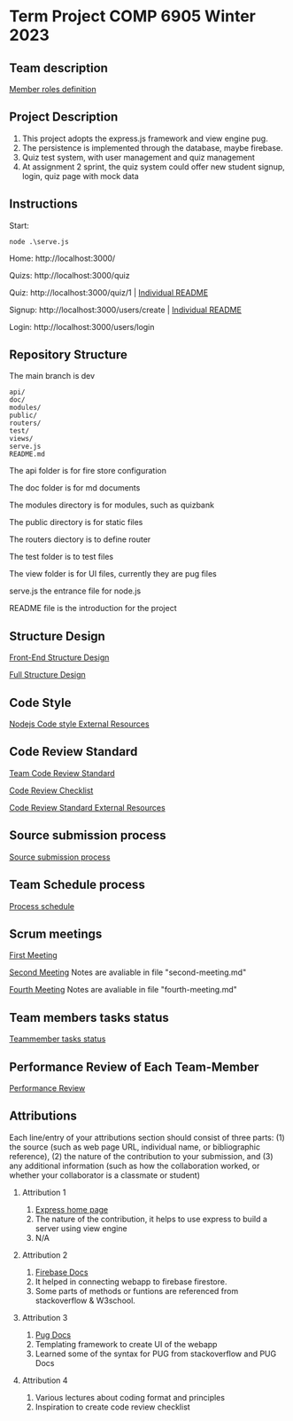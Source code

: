 # Term Project COMP 6905 Winter 2023

## Team description

[Member roles definition](./doc/memberroles.md)

## Project Description

1. This project adopts the express.js framework and view engine pug.
2. The persistence is implemented through the database, maybe firebase.
3. Quiz test system, with user management and quiz management
4. At assignment 2 sprint, the quiz system could offer new student signup, login, quiz page with mock data

## Instructions
Start: 

    node .\serve.js 

Home: http://localhost:3000/

Quizs: http://localhost:3000/quiz

Quiz: http://localhost:3000/quiz/1 | [Individual README](/doc/individual_submission/trangv_code_task.md)

Signup: http://localhost:3000/users/create | [Individual README](/doc/individual_submission/neha_code_task.md)

Login: http://localhost:3000/users/login


## Repository Structure
  The main branch is dev
  
    api/
    doc/
    modules/
    public/
    routers/
    test/
    views/ 
    serve.js
    README.md

  The api folder is for fire store configuration

  The doc folder is for md documents

  The modules directory is for modules, such as quizbank

  The public directory is for static files

  The routers diectory is to define router 

  The test folder is to test files

  The view folder is for UI files, currently they are pug files

  serve.js the entrance file for node.js

  README file is the introduction for the project

## Structure Design
[Front-End Structure Design](/doc/frontendstructuredesign.md)

[Full Structure Design](https://github.com/MUN-COMP6905/project-eteam/blob/dev/doc/structuredesign.md)

## Code Style
[Nodejs Code style External Resources](https://github.com/felixge/node-style-guide)

## Code Review Standard

[Team Code Review Standard](/doc/codereviewstandard.md)

[Code Review Checklist](/doc/codereviewchecklist.md)

[Code Review Standard External Resources](https://google.github.io/eng-practices/review/reviewer/standard.html)

## Source submission process

[Source submission process](/doc/sourcesubmission.md)

## Team Schedule process

[Process schedule](/doc/processSchedule.md)

## Scrum meetings

[First Meeting](/doc/first-meeting.md)

[Second Meeting](/doc/second-meeting.md) Notes are avaliable in file "second-meeting.md"

[Fourth Meeting](https://github.com/MUN-COMP6905/project-eteam/blob/dev/doc/fourth-meeting.md) Notes are avaliable in file "fourth-meeting.md"

## Team members tasks status

[Teammember tasks status](/doc/teammember-tasks-status.md)

## Performance Review of Each Team-Member

[Performance Review](/doc/performancereview.md)

## Attributions

Each line/entry of your attributions section should consist of three parts: (1) the source (such as web page URL, individual name, or bibliographic reference), (2) the nature of the contribution to your submission, and (3) any additional information (such as how the collaboration worked, or whether your collaborator is a classmate or student)

1. Attribution 1
   1. [Express home page](https://expressjs.com/)
   2. The nature of the contribution, it helps to use express to build a server using view engine
   3. N/A

2. Attribution 2
    1. [Firebase Docs](https://firebase.google.com/docs)
    2. It helped in connecting webapp to firebase firestore.
    3. Some parts of methods or funtions are referenced from stackoverflow & W3school.

3. Attribution 3
    1. [Pug Docs](https://pugjs.org/api/getting-started.html)
    2. Templating framework to create UI of the webapp
    3. Learned some of the syntax for PUG from stackoverflow and PUG Docs

4. Attribution 4
    1. Various lectures about coding format and principles
    2. Inspiration to create code review checklist
